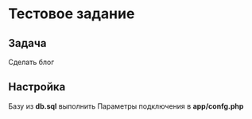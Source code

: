 # Тестовое задание

## Задача
Сделать блог

## Настройка
Базу из **db.sql** выполнить
Параметры подключения в **app/confg.php**